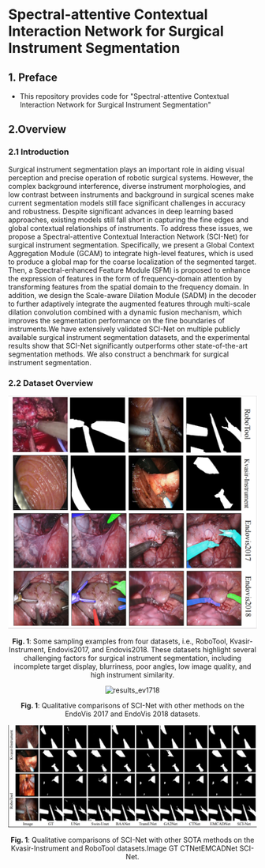 # Spectral-attentive Contextual Interaction Network for Surgical Instrument Segmentation

## 1. Preface
- This repository provides code for "Spectral-attentive Contextual Interaction Network for Surgical Instrument Segmentation"

## 2.Overview

### 2.1 Introduction
 Surgical instrument segmentation plays an important role in aiding visual perception and precise operation of robotic surgical systems. However, the complex background interference, diverse instrument morphologies, and low contrast between instruments and background in surgical scenes make current segmentation models still face significant challenges in accuracy and robustness. Despite significant advances in deep learning based approaches, existing models still fall short in capturing the fine edges and global contextual relationships of instruments. To address these issues, we propose a Spectral-attentive Contextual Interaction Network (SCI-Net) for surgical instrument segmentation. Specifically, we present a Global Context Aggregation Module (GCAM) to integrate high-level features, which is used to produce a global map for the coarse localization of the segmented target. Then, a Spectral-enhanced Feature Module (SFM) is proposed to enhance the expression of features in the form of frequency-domain attention by transforming features from the spatial domain to the frequency domain. In addition, we design the Scale-aware Dilation Module (SADM) in the decoder to further adaptively integrate the augmented features through multi-scale dilation convolution combined with a dynamic fusion mechanism, which improves the segmentation performance on the fine boundaries of instruments.We have extensively validated SCI-Net on multiple publicly available surgical instrument segmentation datasets, and the experimental results show that SCI-Net significantly outperforms other state-of-the-art segmentation methods. We also construct a benchmark for surgical instrument segmentation.

### 2.2 Dataset Overview

<div align="center">
  <img src="imgs\datasets.jpg" alt="datasets">
  <p><b>Fig. 1</b>: Some sampling examples from four datasets, i.e., RoboTool, Kvasir-Instrument, Endovis2017, and Endovis2018. These datasets highlight several challenging factors for surgical instrument segmentation, including incomplete target display, blurriness, poor angles, low image quality, and high instrument similarity.</p>
</div>

<div align="center">
  <img src="imgs\results_ev1718.jpg" alt="results_ev1718">
  <p><b>Fig. 1</b>: Qualitative comparisons of SCI-Net with other methods on the EndoVis 2017 and EndoVis 2018 datasets.</p>
</div>

<div align="center">
  <img src="imgs\results_kvrt.jpg" alt="results_kvrt" >
  <p><b>Fig. 1</b>: Qualitative comparisons of SCI-Net with other SOTA methods on the Kvasir-Instrument and RoboTool datasets.Image GT CTNetEMCADNet SCI-Net.</p>
</div>

